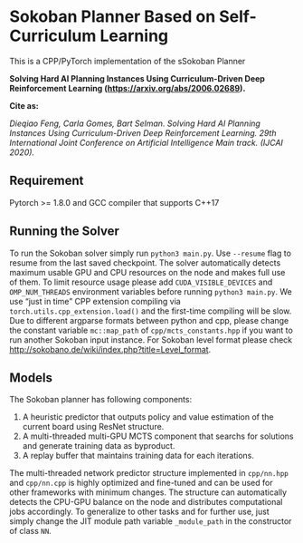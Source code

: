 # Sokoban Planner Based on Self-Curriculum Learning

This is a CPP/PyTorch implementation of the sSokoban Planner

**Solving Hard AI Planning Instances Using Curriculum-Driven Deep Reinforcement Learning (https://arxiv.org/abs/2006.02689).**

**Cite as:**

*Dieqiao Feng, Carla Gomes, Bart Selman. Solving Hard AI Planning Instances Using Curriculum-Driven Deep Reinforcement Learning. 29th International Joint Conference on Artificial Intelligence Main track. (IJCAI 2020).*

## Requirement
Pytorch >= 1.8.0 and GCC compiler that supports C++17

## Running the Solver

To run the Sokoban solver simply run `python3 main.py`. Use `--resume` flag to resume from the last saved checkpoint. The solver automatically detects maximum usable GPU and CPU resources on the node and makes full use of them. To limit resource usage please add `CUDA_VISIBLE_DEVICES` and `OMP_NUM_THREADS` environment variables before running `python3 main.py`. We use “just in time” CPP extension compiling via `torch.utils.cpp_extension.load()` and the first-time compiling will be slow. Due to different argparse formats between python and cpp, please change the constant variable `mc::map_path` of `cpp/mcts_constants.hpp` if you want to run another Sokoban input instance. For Sokoban level format please check http://sokobano.de/wiki/index.php?title=Level_format.

## Models

The Sokoban planner has following components:

1. A heuristic predictor that outputs policy and value estimation of the current board using ResNet structure.
2. A multi-threaded multi-GPU MCTS component that searchs for solutions and generate training data as byproduct.
3. A replay buffer that maintains training data for each iterations.

The multi-threaded network predictor structure implemented in `cpp/nn.hpp` and `cpp/nn.cpp` is highly optimized and fine-tuned and can be used for other frameworks with minimum changes. The structure can automatically detects the CPU-GPU balance on the node and distributes computational jobs accordingly. To generalize to other tasks and for further use, just simply change the JIT module path variable `_module_path` in the constructor of class `NN`.
